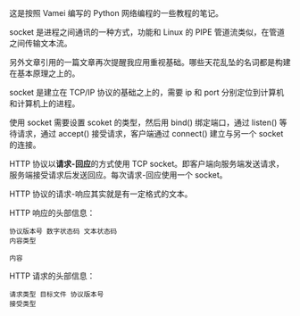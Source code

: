 这是按照 Vamei 编写的 Python 网络编程的一些教程的笔记。

socket 是进程之间通讯的一种方式，功能和 Linux 的 PIPE 管道流类似，在管道之间传输文本流。

另外文章引用的一篇文章再次提醒我应用重视基础。哪些天花乱坠的名词都是构建在基本原理之上的。

socket 是建立在 TCP/IP 协议的基础之上的，需要 ip 和 port 分别定位到计算机和计算机上的进程。

使用 socket 需要设置 scoket 的类型，然后用 bind() 绑定端口，通过 listen() 等待请求，通过 accept() 接受请求，客户端通过 connect() 建立与另一个 socket 的连接。

HTTP 协议以**请求-回应**的方式使用 TCP socket。即客户端向服务端发送请求， 服务端接受请求后发送回应。每次请求-回应使用一个 socket。

HTTP 协议的请求-响应其实就是有一定格式的文本。

HTTP 响应的头部信息：

```
协议版本号 数字状态码 文本状态码
内容类型

内容
```

HTTP 请求的头部信息：
```
请求类型 目标文件 协议版本号 
接受类型
```